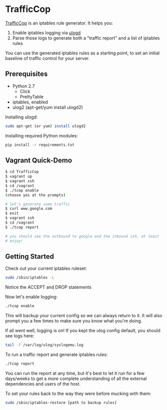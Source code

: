 TrafficCop
====

[TrafficCop](https://engineering.opendns.com/2015/08/31/generating-iptables-rules-with-trafficcop/) is an iptables rule generator. It helps you:

1. Enable iptables logging via [ulogd](http://www.netfilter.org/projects/ulogd/)
2. Parse those logs to generate both a "traffic report" and a list of iptables rules

You can use the generated iptables rules as a starting point, to set an initial baseline of traffic control for your server.

Prerequisites
-------------
* Python 2.7
  * Click
  * PrettyTable
* iptables, enabled
* ulog2 (apt-get/yum install ulogd2)

Installing ulogd:
```bash
sudo apt-get (or yum) install ulogd2
```

Installing required Python modules:
```bash
pip install -r requirements.txt
```

Vagrant Quick-Demo
------------------
```bash
$ cd TrafficCop
$ vagrant up
$ vagrant ssh
$ cd /vagrant
$ ./tcop enable
(choose yes at the prompts)

# let's generate some traffic
$ curl www.google.com
$ exit
$ vagrant ssh
$ cd /vagrant
$ ./tcop report

# you should see the outbound to google and the inbound ssh, at least
# enjoy!
```

Getting Started
---------------
Check out your current iptables ruleset:
```bash
sudo /sbin/iptables -L
```
Notice the ACCEPT and DROP statements

Now let's enable logging:
```bash
./tcop enable
```
This will backup your current config so we can always return to it.
It will also prompt you a few times to make sure you know what you're doing.

If all went well, logging is on!
If you kept the ulog config default, you should see logs here:
```bash
tail -f /var/log/ulog/syslogemu.log
```

To run a traffic report and generate iptables rules:
```bash
./tcop report
```

You can run the report at any time, but it's best to let it run for a few days/weeks to get a more complete understanding of all the external dependencies and users of the host.

To set your rules back to the way they were before mucking with them:
```bash
sudo /sbin/iptables-restore [path to backup rules]
```
